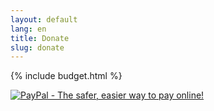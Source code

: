 ```yaml
---
layout: default
lang: en
title: Donate
slug: donate
---
```


{% include budget.html %}

<a href="https://www.paypal.com/cgi-bin/webscr?cmd=_donations&business=human%2eesdes%40gmail%2ecom&lc=US&item_name=Human%27ESDES&no_note=0&currency_code=USD&bn=PP%2dDonationsBF%3abtn_donateCC_LG%2egif%3aNonHostedGuest"><img src="https://www.paypalobjects.com/en_US/i/btn/btn_donateCC_LG.gif" border="0" name="submit" alt="PayPal - The safer, easier way to pay online!" /></a>
